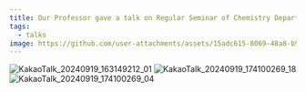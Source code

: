 ```yaml
---
title: Our Professor gave a talk on Regular Seminar of Chemistry Department!
tags:
  - talks
image: https://github.com/user-attachments/assets/15adc615-8069-48a8-b930-c4a1c17c2cff
---
```



![KakaoTalk_20240919_163149212_01](https://github.com/user-attachments/assets/15adc615-8069-48a8-b930-c4a1c17c2cff)
![KakaoTalk_20240919_174100269_18](https://github.com/user-attachments/assets/0d2263e2-9236-40fc-9692-0ed8429bdd15)
![KakaoTalk_20240919_174100269_04](https://github.com/user-attachments/assets/a96da258-6601-441a-bc92-8c56a26f1dd4)

